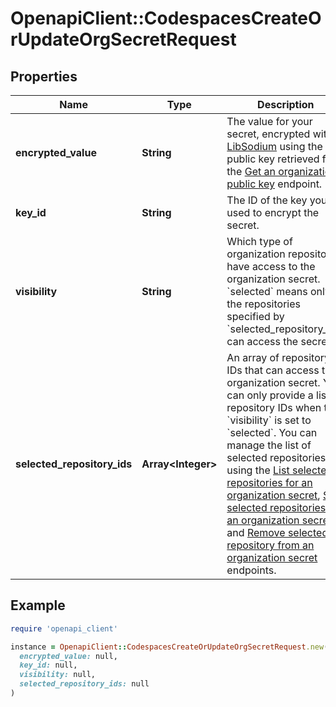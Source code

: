 # OpenapiClient::CodespacesCreateOrUpdateOrgSecretRequest

## Properties

| Name | Type | Description | Notes |
| ---- | ---- | ----------- | ----- |
| **encrypted_value** | **String** | The value for your secret, encrypted with [LibSodium](https://libsodium.gitbook.io/doc/bindings_for_other_languages) using the public key retrieved from the [Get an organization public key](https://docs.github.com/rest/codespaces/organization-secrets#get-an-organization-public-key) endpoint. | [optional] |
| **key_id** | **String** | The ID of the key you used to encrypt the secret. | [optional] |
| **visibility** | **String** | Which type of organization repositories have access to the organization secret. &#x60;selected&#x60; means only the repositories specified by &#x60;selected_repository_ids&#x60; can access the secret. |  |
| **selected_repository_ids** | **Array&lt;Integer&gt;** | An array of repository IDs that can access the organization secret. You can only provide a list of repository IDs when the &#x60;visibility&#x60; is set to &#x60;selected&#x60;. You can manage the list of selected repositories using the [List selected repositories for an organization secret](https://docs.github.com/rest/codespaces/organization-secrets#list-selected-repositories-for-an-organization-secret), [Set selected repositories for an organization secret](https://docs.github.com/rest/codespaces/organization-secrets#set-selected-repositories-for-an-organization-secret), and [Remove selected repository from an organization secret](https://docs.github.com/rest/codespaces/organization-secrets#remove-selected-repository-from-an-organization-secret) endpoints. | [optional] |

## Example

```ruby
require 'openapi_client'

instance = OpenapiClient::CodespacesCreateOrUpdateOrgSecretRequest.new(
  encrypted_value: null,
  key_id: null,
  visibility: null,
  selected_repository_ids: null
)
```

